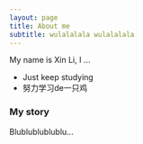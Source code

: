 ```yaml
---
layout: page
title: About me
subtitle: wulalalala wulalalala
---
```


My name is Xin Li, I ...

- Just keep studying
- 努力学习de一只鸡

### My story

Blublublublublu...
